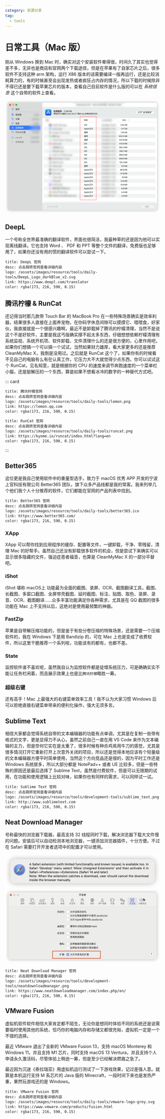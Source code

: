 ```yaml
---
category: 资源分享
tag: 
  - tools
---
```

# 日常工具（Mac 版）
刚从 Windows 换到 Mac 时，确实对这个安装软件晕得很，时间久了其实也觉得差不多，无非也是商店和官网两个下载途径，但是在苹果有了自家芯片之后，很多软件不支持这种 arm 架构，运行 X86 版本的话需要编译一版再运行，还是比较消耗算力的，有的时候甚至会出现发热或者疯狂占内存的情况，所以下载的时候除非不得已还是要下载苹果芯片的版本，查看自己目前软件是什么版的可以在 _系统信息_ 这个自带的软件上查看。

![软件版本](/assets/images/resource/tools/daily-tools/system-info.png "版本信息")

## DeepL
一个号称全世界最准确的翻译软件，界面也很简洁，我最种草的还是因为他可以实现离线翻译。它也支持 Word 、 PDF 和 PPT 等整个文件的翻译，免费版也足够用了，如果你还没有用的惯的翻译软件可以尝试一下。

```card
title: DeepL 官网
desc: 点击跳转官网查看详细内容
logo: /assets/images/resource/tools/daily-tools/DeepL_Logo_darkBlue_v2.svg
link: https://www.deepl.com/translator
color: rgba(173, 216, 590, 0.15)
```

## 腾讯柠檬 & RunCat
还记得当时那几款带 Touch Bar 的 MacBook Pro 在一些特殊场景确实是效率利器，结果很多人直接在上面养宠物，在你码字休息间隙可以摸摸它、喂喂食，好家伙，我直接就是一个很感兴趣啊，最近不是卸载掉了腾讯的柠檬清理，当然不是说这个不是好软件，主要是我这丐版确实撑不起太多东西，仔细想想依赖柠檬清理有系统监视、系统开机项、软件卸载、文件清理什么的还是很方便的，心里作用吧，如果你们想搞一个可以搞一个试试，当然如果财力雄厚，看大家更多的还是推荐 CleanMyMac X，我倒是没用过。之后就是 RunCat 这个了，如果你有的时候看不见自己的电脑有么有在认真工作，它压力大不大就觉得少点东西，你可以试试这个 RunCat，见名知意，就是根据你的 CPU 的速度来调节奔跑速度的一个菜单栏小猫，还是挺解压的一个东西，算是如果不想看冰冷的数字的一种替代方式吧。

::: card
```card
title: 腾讯柠檬官网
desc: 点击跳转官网查看详细内容
logo: /assets/images/resource/tools/daily-tools/lemon.png
link: https://lemon.qq.com
color: rgba(173, 216, 590, 0.15)
```
```card
title: RunCat 官网
desc: 点击跳转官网查看详细内容
logo: /assets/images/resource/tools/daily-tools/runcat.png
link: https://kyome.io/runcat/index.html?lang=en
color: rgba(173, 216, 590, 0.15)
```
:::

## Better365
这位更是我自己使用软件中的重量型选手，致力于 macOS 优秀 APP 开发的宁波上官科技有限公司 Better365 团队，旗下众多产品线都是我的常客。我来列举几个他们我个人十分推荐的软件，它们都能在官网的产品列表中找到。
```card
title: Better365 官网
desc: 点击跳转官网查看详细内容
logo: /assets/images/resource/tools/daily-tools/better365.ico
link: https://www.better365.com/
color: rgba(173, 216, 590, 0.15)
```

### XApp
XApp 可以帮你找到应用程序的缓存、配置等文件，一键卸载，干净、零残留，清理 Mac 的好帮手。虽然自己还没有卸载很多软件的机会，但是尝试下来确实可以显示很多隐藏的文件，强迫症患者福音，也算是 CleanMyMac X 的一部分平替吧。

### iShot
iShot 堪称 macOS上 功能最为全面的截图、录屏、OCR、截图翻译工具，截图、长截图、多窗口截图、全屏带壳截图、延时截图、标注、贴图、取色、录屏、录音、OCR、截图翻译......众多丰富功能满足你各种需求，尤其是在 QQ 截图的很多功能在 Mac 上不支持以后，这绝对是使用最频繁的神器。

### FastZip
苹果是自带解压缩功能的，但是鉴于有些分卷压缩的特殊场景，还是需要一个压缩软件的，我在 Windows 下是用 Bandizip 的，可在 Mac 上也是变成了收费软件，所以这里干脆推荐一个系列啦，功能该有的都有，也都不差。

### State
监控软件谁不喜欢呢，虽然我自认为监控软件都是徒增系统压力，可是确确实实不能让任务栏闲着，而且展示效果上也是比`腾讯柠檬`略胜一筹。

### 超级右键
还有高手！Mac 上最强大的右键菜单效率工具！我不认为大家习惯 Windows 后可以拒绝直接右键菜单带来的便利化操作，强大无须多言。

## Sublime Text
相信大家都会觉得系统自带的文本编辑器的功能有点单调，尤其是在复制一些带有格式的文字，更是显得力不从心，虽然之前自己一直在用 VS Code 来作为文本编辑的主力，但是奈何它实在是太重了，很多时候有种杀鸡焉用牛刀的感觉，尤其是很多情况打开它重新打开上次意外关闭的项目，所以还是觉得本地应该有个轻量级的文本编辑器方便平时简单使用，当然这个方向竞品还是很的，因为平时工作还是 Windows 系统居多，所以大部分都是 NotePad++ 或者 UE 比较多，但是一些特殊的原因还是最后选择了 Sublime Text，虽然是付费软件，但是可以无限期的试用，在功能和使用逻辑上比较对味，如果你也有同样的需求，可以同样试一试。

```card
title: Sublime Text 官网
desc: 点击跳转官网查看详细内容
logo: /assets/images/resource/tools/development-tools/sublime_text.png
link: http://www.sublimetext.com
color: rgba(173, 216, 590, 0.15)
```

## Neat Download Manager
号称最快的浏览器下载器，最高支持 32 线程同时下载，解决浏览器下载大文件慢的问题。安装后可以自动检测本地浏览器，一键添加浏览器插件，十分方便。不过在 Safari 需要打开开发者选项中的配置才可以使用。

![Safari 注意事项](/assets/images/resource/tools/development-tools/safari-ndm.png "Safari 注意事项")
![Safari 配置](/assets/images/resource/tools/development-tools/safari-dev.png "Safari 配置")

```card
title: Neat Download Manager 官网
desc: 点击跳转官网查看详细内容
logo: /assets/images/resource/tools/development-tools/neatdownloadmanager.png
link: https://www.neatdownloadmanager.com/index.php/en/
color: rgba(173, 216, 590, 0.15)
```

## VMware Fusion
虚拟机软件软件相信大家肯定都不陌生，无论你是想同时体验不同的系统还是说需要临时使用其他的系统，恰巧你的电脑内存和存储又都很充裕，虚拟机一定是一个不错的选择。

最近 VMware 退出了全新的 VMware Fusion 13，支持 macOS Monterey 和 Windows 11，并且支持 M1 芯片，同时支持 macOS 13 Ventura，并且支持个人申请永久激活码，尽管体验上稍逊一筹，但是至少已经解决燃眉之急了。

最近因为沉迷《泰拉瑞亚》用虚拟机运行测试了一下游戏效果，记过差强人意。就算是本机运行支持 M 系芯片的 Java 版的 Minecraft，一段时间下来也是发热严重，果然玩游戏还的是 Windows。

```card
title: VMware Fusion 官网
desc: 点击跳转官网查看详细内容
logo: /assets/images/resource/tools/daily-tools/vmware-logo-grey.svg
link: https://www.vmware.com/products/fusion.html
color: rgba(173, 216, 590, 0.15)
```


